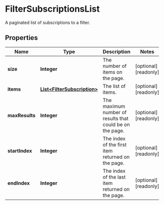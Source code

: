 

# FilterSubscriptionsList

A paginated list of subscriptions to a filter.
## Properties

Name | Type | Description | Notes
------------ | ------------- | ------------- | -------------
**size** | **Integer** | The number of items on the page. |  [optional] [readonly]
**items** | [**List&lt;FilterSubscription&gt;**](FilterSubscription.md) | The list of items. |  [optional] [readonly]
**maxResults** | **Integer** | The maximum number of results that could be on the page. |  [optional] [readonly]
**startIndex** | **Integer** | The index of the first item returned on the page. |  [optional] [readonly]
**endIndex** | **Integer** | The index of the last item returned on the page. |  [optional] [readonly]



